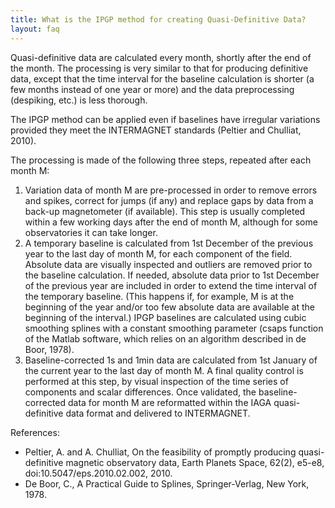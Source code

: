 ```yaml
---
title: What is the IPGP method for creating Quasi-Definitive Data?
layout: faq
---
```


Quasi-definitive data are calculated every month, shortly after the end of the month. The processing is very similar to that for producing definitive data, except that the time interval for the baseline calculation is shorter (a few months instead of one year or more) and the data preprocessing (despiking, etc.) is less thorough.

The IPGP method can be applied even if baselines have irregular variations provided they meet the INTERMAGNET standards (Peltier and Chulliat, 2010).

The processing is made of the following three steps, repeated after each month M:

1. Variation data of month M are pre-processed in order to remove errors and spikes, correct for jumps (if any) and replace gaps by data from a back-up magnetometer (if available). This step is usually completed within a few working days after the end of month M, although for some observatories it can take longer.
1. A temporary baseline is calculated from 1st December of the previous year to the last day of month M, for each component of the field. Absolute data are visually inspected and outliers are removed prior to the baseline calculation. If needed, absolute data prior to 1st December of the previous year are included in order to extend the time interval of the temporary baseline. (This happens if, for example, M is at the beginning of the year and/or too few absolute data are available at the beginning of the interval.) IPGP baselines are calculated using cubic smoothing splines with a constant smoothing parameter (csaps function of the Matlab software, which relies on an algorithm described in de Boor, 1978).
1. Baseline-corrected 1s and 1min data are calculated from 1st January of the current year to the last day of month M. A final quality control is performed at this step, by visual inspection of the time series of components and scalar differences. Once validated, the baseline-corrected data for month M are reformatted within the IAGA quasi-definitive data format and delivered to INTERMAGNET.

References:

- Peltier, A. and A. Chulliat, On the feasibility of promptly producing quasi-definitive magnetic observatory data, Earth Planets Space, 62(2), e5-e8, doi:10.5047/eps.2010.02.002, 2010.
- De Boor, C., A Practical Guide to Splines, Springer-Verlag, New York, 1978.